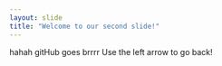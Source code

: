 ```yaml
---
layout: slide
title: "Welcome to our second slide!"
---
```

hahah gitHub goes brrrr
Use the left arrow to go back!
